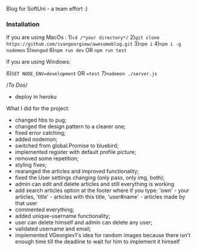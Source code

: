 Blog for SoftUni - a team effort :) 
### Installation
If you are using MacOs :
1)`cd /*your directory*/`
2)`git clone https://github.com/ivangeorgiew/awesomeblog.git`
3)`npm i`
4)`npm i -g nodemon`
5)`mongod`
6)`npm run dev` OR `npm run test`


If you are using Windows:

6)`SET NODE_ENV=development` OR `=test` 
7)`nodemon ./server.js`






/*To Dos*/
- deploy in heroku

What I did for the project:
- changed hbs to pug;
- changed the design pattern to a clearer one;
- fixed error catching; 
- added nodemon;
- switched from global.Promise to bluebird;
- implemented register with default profile picture;
- removed some repetition;
- styling fixes;
- rearanged the articles and improved functionality;
- fixed the User settings changing (only pass, only img,
  both);
- admin can edit and delete articles and still everything is working
- add search articles option at the footer where if you type:
    'own' - your articles,
    'title' - articles with this title,
    'user#name' - articles made by that user
- commented everything;
- added unique-username functionality;
- user can delete himself and admin can delete any user;
- validated username and email;
- implemented VGeorgiev1's idea for random images because
  there isn't enough time till the deadline to wait for him
  to implement it himself

